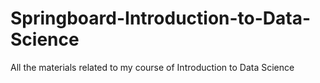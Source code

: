 # Springboard-Introduction-to-Data-Science
All the materials related to my course of Introduction to Data Science 
